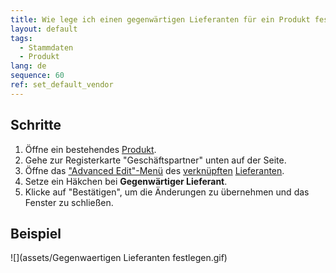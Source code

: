 ```yaml
---
title: Wie lege ich einen gegenwärtigen Lieferanten für ein Produkt fest?
layout: default
tags:
  - Stammdaten
  - Produkt
lang: de
sequence: 60
ref: set_default_vendor
---
```


## Schritte
1. Öffne ein bestehendes [Produkt](NeuesProdukt).
1. Gehe zur Registerkarte "Geschäftspartner" unten auf der Seite.
1. Öffne das ["Advanced Edit"-Menü](AdvancedEditTab_Öffnen) des [verknüpften](Produkt_mit_Geschaeftspartner_verknuepfen) [Lieferanten](Neuer_Geschaeftspartner_Lieferant).
1. Setze ein Häkchen bei **Gegenwärtiger Lieferant**.
1. Klicke auf "Bestätigen", um die Änderungen zu übernehmen und das Fenster zu schließen.

## Beispiel
![](assets/Gegenwaertigen Lieferanten festlegen.gif)
